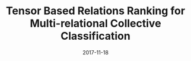 ---
title: "Tensor Based Relations Ranking for Multi-relational Collective Classification "
collection: conferences
permalink: /publication/Tensor
date: 2017-11-18
year: "2017"
venue: "ICDM"
city: 
state: ""
thumbnail: "Tensor.png"
teaser :
authors: "Chao Han, Qingyao Wu, Michael K. Ng, Jiezhang Cao, Mingkui Tan, Jian Chen"
bibtex: Tensor.txt
uri: Tensor.pdf
arxiv: 
project: 
source: 
poster: 
data:
---